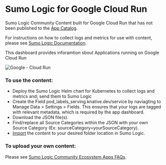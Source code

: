 # Sumo Logic for Google Cloud Run
Sumo Logic Community Content built for Google Cloud Run that has not been published to the [App Catalog](https://help.sumologic.com/docs/integrations/).

For instructions on how to collect logs and metrics for use with content, please see [Sumo Logic Documentation](https://help.sumologic.com/docs/send-data/).

This dashboard provides inforamtion sbout Applications running on Google Cloud Run

![Google - Cloud Run](Screenshots/GCP-CR.png)

### To use the content:
- Deploy the Sumo Logic Helm chart for Kubernetes to collect logs and metrics and; send them to Sumo Logic
- Create the Field pod_labels_serving.knative.dev/service by naviagting to Manage Data > Settings > Fields. This ensures that your logs are tagged with relevant metadata, which is required by the app dashboard.
- Download the JSON file(s).
- Find/replace all Source Categories within the JSON with your own Source Category (Ex: sourceCategory=yourSourceCategory).
- [Import](https://help.sumologic.com/docs/get-started/library/#import-content) the content to your desired folder location in Sumo Logic.

### To upload your own content:
Please see [Sumo Logic Community Ecosystem Apps FAQs](https://help.sumologic.com/docs/integrations/community-ecosystem-apps/#faq).